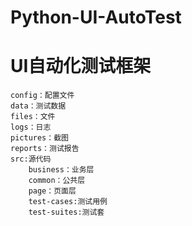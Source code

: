 # Python-UI-AutoTest
# UI自动化测试框架
    config：配置文件
    data：测试数据
    files：文件
    logs：日志
    pictures：截图
    reports：测试报告
    src:源代码
        business：业务层
        common：公共层
        page：页面层
        test-cases:测试用例
        test-suites:测试套
